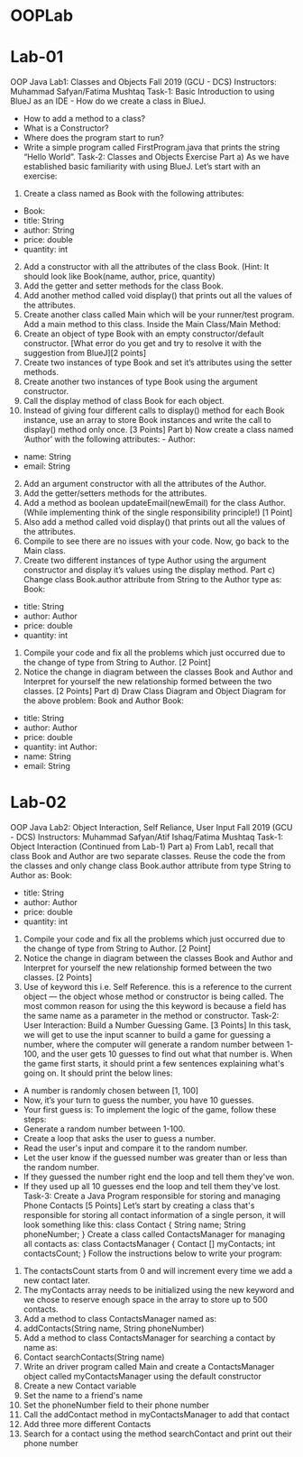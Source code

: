 # OOPLab

# Lab-01
OOP Java Lab1: Classes and Objects
Fall 2019 (GCU - DCS)
Instructors: Muhammad Safyan/Fatima Mushtaq
Task-1: Basic Introduction to using BlueJ as an IDE - How do we create a class in BlueJ.

- How to add a method to a class?
- What is a Constructor?
- Where does the program start to run?
- Write a simple program called FirstProgram.java that prints the string “Hello World”.
  Task-2: Classes and Objects Exercise
  Part a) As we have established basic familiarity with using BlueJ. Let’s start with an
  exercise:

1. Create a class named as Book with the following attributes:

- Book:
- title: String
- author: String
- price: double
- quantity: int

2. Add a constructor with all the attributes of the class Book. (Hint: It should look like
   Book(name, author, price, quantity)
3. Add the getter and setter methods for the class Book.
4. Add another method called void display() that prints out all the values of the
   attributes.
5. Create another class called Main which will be your runner/test program. Add a main
   method to this class.
   Inside the Main Class/Main Method:
6. Create an object of type Book with an empty constructor/default constructor. [What
   error do you get and try to resolve it with the suggestion from BlueJ][2 points]
7. Create two instances of type Book and set it’s attributes using the setter methods.
8. Create another two instances of type Book using the argument constructor.
9. Call the display method of class Book for each object.
10. Instead of giving four different calls to display() method for each Book instance, use
    an array to store Book instances and write the call to display() method only once. [3
    Points]
    Part b) Now create a class named ‘Author’ with the following attributes: - Author:

- name: String
- email: String

2. Add an argument constructor with all the attributes of the Author.
3. Add the getter/setters methods for the attributes.
4. Add a method as boolean updateEmail(newEmail) for the class Author.
   (While implementing think of the single responsibility principle!) [1 Point]
5. Also add a method called void display() that prints out all the values of the attributes.
6. Compile to see there are no issues with your code.
   Now, go back to the Main class.
7. Create two different instances of type Author using the argument constructor and
   display it’s values using the display method.
   Part c) Change class Book.author attribute from String to the Author type as:
   Book:

- title: String
- author: Author
- price: double
- quantity: int

1. Compile your code and fix all the problems which just occurred due to the change of
   type from String to Author. [2 Point]
2. Notice the change in diagram between the classes Book and Author and Interpret for
   yourself the new relationship formed between the two classes. [2 Points]
   Part d) Draw Class Diagram and Object Diagram for the above problem: Book
   and Author
   Book:

- title: String
- author: Author
- price: double
- quantity: int
  Author:
- name: String
- email: String

# Lab-02
OOP Java Lab2: Object Interaction, Self Reliance, User Input
Fall 2019 (GCU - DCS)
Instructors: Muhammad Safyan/Atif Ishaq/Fatima Mushtaq
Task-1: Object Interaction (Continued from Lab-1)
Part a) From Lab1, recall that class Book and Author are two separate classes. Reuse the code the from the classes and only change class Book.author attribute from
type String to Author as:
Book:

- title: String
- author: Author
- price: double
- quantity: int

1. Compile your code and fix all the problems which just occurred due to the change of
   type from String to Author. [2 Point]
2. Notice the change in diagram between the classes Book and Author and Interpret for
   yourself the new relationship formed between the two classes. [2 Points]
3. Use of keyword this i.e. Self Reference. this is a reference to the current object — the
   object whose method or constructor is being called. The most common reason for using
   the this keyword is because a field has the same name as a parameter in the method or
   constructor.
   Task-2: User Interaction: Build a Number Guessing Game. [3 Points]
   In this task, we will get to use the input scanner to build a game for guessing a
   number, where the computer will generate a random number between 1-100, and the
   user gets 10 guesses to find out what that number is. When the game first starts, it
   should print a few sentences explaining what's going on. It should print the below lines:

- A number is randomly chosen between [1, 100]
- Now, it’s your turn to guess the number, you have 10 guesses.
- Your first guess is:
  To implement the logic of the game, follow these steps:
- Generate a random number between 1-100.
- Create a loop that asks the user to guess a number.
- Read the user's input and compare it to the random number.
- Let the user know if the guessed number was greater than or less than the
  random number.
- If they guessed the number right end the loop and tell them they've won.
- If they used up all 10 guesses end the loop and tell them they've lost.
  Task-3: Create a Java Program responsible for storing and managing Phone
  Contacts [5 Points]
  Let’s start by creating a class that's responsible for storing all contact information of a single
  person, it will look something like this:
  class Contact {
  String name;
  String phoneNumber;
  }
  Create a class called ContactsManager for managing all contacts as:
  class ContactsManager {
  Contact [] myContacts;
  int contactsCount;
  }
  Follow the instructions below to write your program:

1. The contactsCount starts from 0 and will increment every time we add a new contact later.
2. The myContacts array needs to be initialized using the new keyword and we chose to
   reserve enough space in the array to store up to 500 contacts.
3. Add a method to class ContactsManager named as:
4. addContacts(String name, String phoneNumber)
5. Add a method to class ContactsManager for searching a contact by name as:
6. Contact searchContacts(String name)
7. Write an driver program called Main and create a ContactsManager object called
   myContactsManager using the default constructor
8. Create a new Contact variable
9. Set the name to a friend's name
10. Set the phoneNumber field to their phone number
11. Call the addContact method in myContactsManager to add that contact
12. Add three more different Contacts
13. Search for a contact using the method searchContact and print out their phone number
